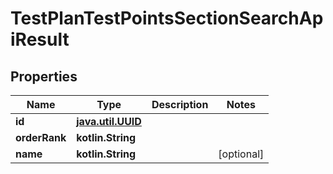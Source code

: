 
# TestPlanTestPointsSectionSearchApiResult

## Properties
| Name | Type | Description | Notes |
| ------------ | ------------- | ------------- | ------------- |
| **id** | [**java.util.UUID**](java.util.UUID.md) |  |  |
| **orderRank** | **kotlin.String** |  |  |
| **name** | **kotlin.String** |  |  [optional] |



